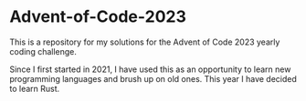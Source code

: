 # Advent-of-Code-2023
This is a repository for my solutions for the Advent of Code 2023 yearly coding challenge.

Since I first started in 2021, I have used this as an opportunity to learn new programming languages and brush up on old ones. This year I have decided to learn Rust.
